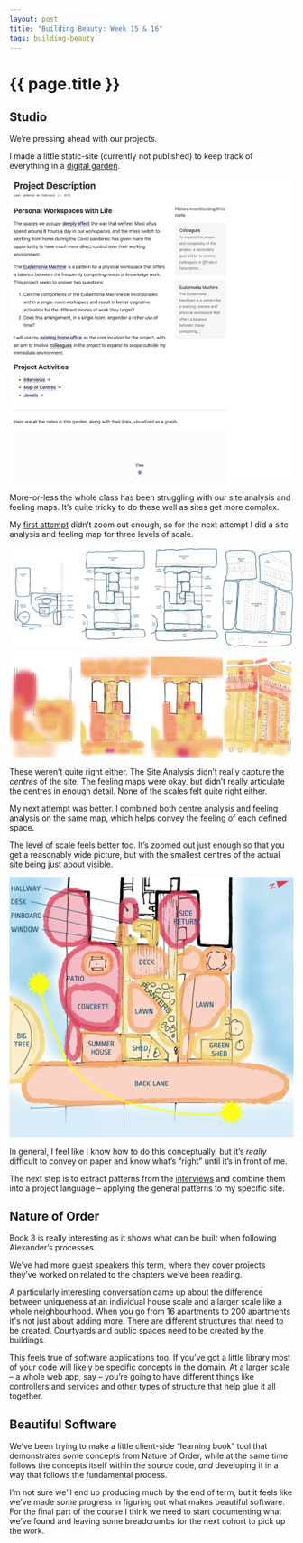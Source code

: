 ```yaml
---
layout: post
title: "Building Beauty: Week 15 & 16"
tags: building-beauty
---
```


# {{ page.title }}

## Studio

We’re pressing ahead with our projects.

I made a little static-site (currently not published) to keep track of everything in a [digital garden](https://github.com/maximevaillancourt/digital-garden-jekyll-template).

![Project Description](/images/posts/building-beauty/project-description-garden.jpg)

More-or-less the whole class has been struggling with our site analysis and feeling maps. It’s quite tricky to do these well as sites get more complex.

My [first attempt](/2021/02/02/building-beauty-week-14/) didn’t zoom out enough, so for the next attempt I did a site analysis and feeling map for three levels of scale.

![Site Analysis Montage](/images/posts/building-beauty/site-analysis-2.jpg)

![Feeling Map Montage](/images/posts/building-beauty/feeling-map-2.jpg)

These weren’t quite right either. The Site Analysis didn’t really capture the _centres_ of the site. The feeling maps were okay, but didn’t really articulate the centres in enough detail. None of the scales felt quite right either.

My next attempt was better. I combined both centre analysis and feeling analysis on the same map, which helps convey the feeling of each defined space.

The level of scale feels better too. It’s zoomed out just enough so that you get a reasonably wide picture, but with the smallest centres of the actual site being just about visible.

![Final Map of Centres](/images/posts/building-beauty/map-of-centres.jpg)

In general, I feel like I know how to do this conceptually, but it’s _really_ difficult to convey on paper and know what’s “right” until it’s in front of me.

The next step is to extract patterns from the [interviews](/2021/02/02/building-beauty-week-14/) and combine them into a project language – applying the general patterns to my specific site.

## Nature of Order

Book 3 is really interesting as it shows what can be built when following Alexander’s processes.

We’ve had more guest speakers this term, where they cover projects they’ve worked on related to the chapters we’ve been reading.

A particularly interesting conversation came up about the difference between uniqueness at an individual house scale and a  larger scale like a whole neighbourhood. When you go from 16 apartments to 200 apartments it's not just about adding more. There are different structures that need to be created. Courtyards and public spaces need to be created by the buildings.

This feels true of software applications too. If you’ve got a little library most of your code will likely be specific concepts in the domain. At a larger scale – a whole web app, say – you’re going to have different things like controllers and services and other types of structure that help glue it all together.

## Beautiful Software

We’ve been trying to make a little client-side “learning book” tool that demonstrates some concepts from Nature of Order, while at the same time follows the concepts itself within the source code, _and_ developing it in a way that follows the fundamental process.

I’m not sure we’ll end up producing much by the end of term, but it feels like we’ve made _some_ progress in figuring out what makes beautiful software. For the final part of the course I think we need to start documenting what we’ve found and leaving some breadcrumbs for the next cohort to pick up the work.
